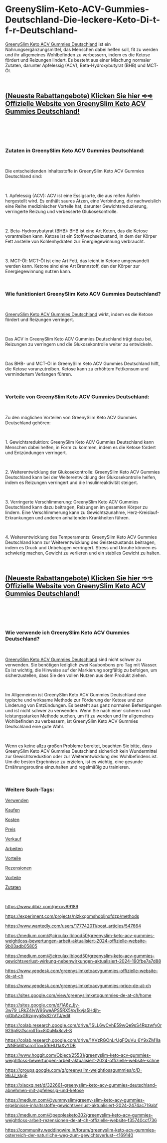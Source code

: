 # GreenySlim-Keto-ACV-Gummies-Deutschland-Die-leckere-Keto-Di-t-f-r-Deutschland-
<p><a href="https://greeny-slim-keto-acv-gummies-de.webflow.io/">GreenySlim Keto ACV Gummies Deutschland</a>&nbsp;ist ein Nahrungserg&auml;nzungsmittel, das Menschen dabei helfen soll, fit zu werden und ihr allgemeines Wohlbefinden zu verbessern, indem es die Ketose f&ouml;rdert und Reizungen lindert. Es besteht aus einer Mischung normaler Zutaten, darunter Apfelessig (ACV), Beta-Hydroxybutyrat (BHB) und MCT-&Ouml;l.</p>
<p>&nbsp;</p>
<h2><strong><a href="https://fitbreathing.com/recommends/greeny-slim-de/">(Neueste Rabattangebote) Klicken Sie hier ➾➾ Offizielle Website von GreenySlim Keto ACV Gummies Deutschland!</a></strong></h2>
<p>&nbsp;</p>
<p><a href="https://fitbreathing.com/recommends/greeny-slim-de/"><img src="https://storage.penzu.com/g/Wm439mK1F1grAYQJ" alt="" border="0" /></a></p>
<p>&nbsp;</p>
<h3><strong>Zutaten in GreenySlim Keto ACV Gummies Deutschland:</strong></h3>
<p>&nbsp;</p>
<p>Die entscheidenden Inhaltsstoffe in GreenySlim Keto ACV Gummies Deutschland sind:</p>
<p>&nbsp;</p>
<p>1. Apfelessig (ACV): ACV ist eine Essigsorte, die aus reifen &Auml;pfeln hergestellt wird. Es enth&auml;lt saures &Auml;tzen, eine Verbindung, die nachweislich eine Reihe medizinischer Vorteile hat, darunter Gewichtsreduzierung, verringerte Reizung und verbesserte Glukosekontrolle.</p>
<p>&nbsp;</p>
<p>2. Beta-Hydroxybutyrat (BHB): BHB ist eine Art Keton, das die Ketose vorantreiben kann. Ketose ist ein Stoffwechselzustand, in dem der K&ouml;rper Fett anstelle von Kohlenhydraten zur Energiegewinnung verbraucht.</p>
<p>&nbsp;</p>
<p>3. MCT-&Ouml;l: MCT-&Ouml;l ist eine Art Fett, das leicht in Ketone umgewandelt werden kann. Ketone sind eine Art Brennstoff, den der K&ouml;rper zur Energiegewinnung nutzen kann.</p>
<p>&nbsp;</p>
<h3><strong>Wie funktioniert GreenySlim Keto ACV Gummies Deutschland?</strong></h3>
<p>&nbsp;</p>
<p><a href="https://colab.research.google.com/drive/1nLBKhJBMZe3pz5osPXxRxl_nWfU677hH?usp=sharing">GreenySlim Keto ACV Gummies Deutschland</a>&nbsp;wirkt, indem es die Ketose f&ouml;rdert und Reizungen verringert.</p>
<p>&nbsp;</p>
<p>Das ACV in GreenySlim Keto ACV Gummies Deutschland tr&auml;gt dazu bei, Reizungen zu verringern und die Glukosekontrolle weiter zu entwickeln.</p>
<p>&nbsp;</p>
<p>Das BHB- und MCT-&Ouml;l in GreenySlim Keto ACV Gummies Deutschland hilft, die Ketose voranzutreiben. Ketose kann zu erh&ouml;htem Fettkonsum und vermindertem Verlangen f&uuml;hren.</p>
<p>&nbsp;</p>
<h3><strong>Vorteile von GreenySlim Keto ACV Gummies Deutschland:</strong></h3>
<p>&nbsp;</p>
<p>Zu den m&ouml;glichen Vorteilen von GreenySlim Keto ACV Gummies Deutschland geh&ouml;ren:</p>
<p>&nbsp;</p>
<p>1. Gewichtsreduktion: GreenySlim Keto ACV Gummies Deutschland kann Menschen dabei helfen, in Form zu kommen, indem es die Ketose f&ouml;rdert und Entz&uuml;ndungen verringert.</p>
<p>&nbsp;</p>
<p>2. Weiterentwicklung der Glukosekontrolle: GreenySlim Keto ACV Gummies Deutschland kann bei der Weiterentwicklung der Glukosekontrolle helfen, indem es Reizungen verringert und die Insulinreaktivit&auml;t steigert.</p>
<p>&nbsp;</p>
<p>3. Verringerte Verschlimmerung: GreenySlim Keto ACV Gummies Deutschland kann dazu beitragen, Reizungen im gesamten K&ouml;rper zu lindern. Eine Verschlimmerung kann zu Gewichtszunahme, Herz-Kreislauf-Erkrankungen und anderen anhaltenden Krankheiten f&uuml;hren.</p>
<p>&nbsp;</p>
<p>4. Weiterentwicklung des Temperaments: GreenySlim Keto ACV Gummies Deutschland kann zur Weiterentwicklung des Geisteszustands beitragen, indem es Druck und Unbehagen verringert. Stress und Unruhe k&ouml;nnen es schwierig machen, Gewicht zu verlieren und ein stabiles Gewicht zu halten.</p>
<p>&nbsp;</p>
<h2><strong><a href="https://fitbreathing.com/recommends/greeny-slim-de/">(Neueste Rabattangebote) Klicken Sie hier ➾➾ Offizielle Website von GreenySlim Keto ACV Gummies Deutschland!</a></strong></h2>
<p>&nbsp;</p>
<p><a href="https://fitbreathing.com/recommends/greeny-slim-de/"><img src="https://storage.penzu.com/g/RGUbwegEmGKteenM" alt="" border="0" /></a></p>
<p>&nbsp;</p>
<h3><strong>Wie verwende ich GreenySlim Keto ACV Gummies Deutschland?</strong></h3>
<p>&nbsp;</p>
<p><a href="https://fitbreathing.com/greeny-slim-de-at-ch/">GreenySlim Keto ACV Gummies Deutschland</a>&nbsp;sind nicht schwer zu verwenden. Sie ben&ouml;tigen lediglich zwei Kaubonbons pro Tag mit Wasser. Es ist wichtig, die Hinweise auf der Markierung sorgf&auml;ltig zu befolgen, um sicherzustellen, dass Sie den vollen Nutzen aus dem Produkt ziehen.</p>
<p>&nbsp;</p>
<p>Im Allgemeinen ist GreenySlim Keto ACV Gummies Deutschland eine typische und wirksame Methode zur F&ouml;rderung der Ketose und zur Linderung von Entz&uuml;ndungen. Es besteht aus ganz normalen Befestigungen und ist nicht schwer zu verwenden. Wenn Sie nach einer sicheren und leistungsstarken Methode suchen, um fit zu werden und Ihr allgemeines Wohlbefinden zu verbessern, ist GreenySlim Keto ACV Gummies Deutschland eine gute Wahl.</p>
<p>&nbsp;</p>
<p>Wenn es keine allzu gro&szlig;en Probleme bereitet, beachten Sie bitte, dass GreenySlim Keto ACV Gummies Deutschland sicherlich kein Wundermittel zur Gewichtsreduktion oder zur Weiterentwicklung des Wohlbefindens ist. Um die besten Ergebnisse zu erzielen, ist es wichtig, eine gesunde Ern&auml;hrungsroutine einzuhalten und regelm&auml;&szlig;ig zu trainieren.</p>
<p>&nbsp;</p>
<h3><strong>Weitere Such-Tags:</strong></h3>
<p><a href="https://greenyslim-weightloss-gummies-price.webflow.io/">Verwenden</a></p>
<p><a href="https://greeny-slim-deutschland.webflow.io/">Kaufen</a></p>
<p><a href="https://greenyslim-weightloss-gummies-review.webflow.io/">Kosten</a></p>
<p><a href="https://greeny-slim-deutschland-price.webflow.io/">Preis</a></p>
<p><a href="https://greenyslim-weightloss-gummies.webflow.io/">Verkauf</a></p>
<p><a href="https://greenyslim-weightlossgummies-germany.webflow.io/">Arbeiten</a></p>
<p><a href="https://experiment.com/projects/qyvkjdjkeswjfuymtasd/methods">Vorteile</a></p>
<p><a href="https://greeny-slim-keto-acv-gummies-de.company.site/">Rezensionen</a></p>
<p><a href="https://greenyslimketoacvgummies-de-at-ch.webflow.io/">Vorteile</a></p>
<p><a href="https://greenyslim-ketoacvgummies.webflow.io/">Zutaten</a></p>
<p>&nbsp;</p>
<p><a href="https://www.dibiz.com/gexov89189">https://www.dibiz.com/gexov89189</a></p>
<p><a href="https://experiment.com/projects/nlzkxqomshobljnxfdzp/methods">https://experiment.com/projects/nlzkxqomshobljnxfdzp/methods</a></p>
<p><a href="https://www.wantedly.com/users/177742011/post_articles/547664">https://www.wantedly.com/users/177742011/post_articles/547664</a></p>
<p><a href="https://medium.com/@circulaxilblood50/greenyslim-keto-acv-gummies-weightloss-bewertungen-arbeit-aktualisiert-2024-offizielle-website-9b03adb05805">https://medium.com/@circulaxilblood50/greenyslim-keto-acv-gummies-weightloss-bewertungen-arbeit-aktualisiert-2024-offizielle-website-9b03adb05805</a></p>
<p><a href="https://medium.com/@circulaxilblood50/greenyslim-keto-acv-gummies-gewichtsverlust-wirkung-nebenwirkungen-aktualisiert-2024-190fbe7a7d88">https://medium.com/@circulaxilblood50/greenyslim-keto-acv-gummies-gewichtsverlust-wirkung-nebenwirkungen-aktualisiert-2024-190fbe7a7d88</a></p>
<p><a href="https://www.yepdesk.com/greenyslimketoacvgummies-offizielle-website-de-at-ch">https://www.yepdesk.com/greenyslimketoacvgummies-offizielle-website-de-at-ch</a></p>
<p><a href="https://www.yepdesk.com/greenyslimketoacvgummies-price-de-at-ch">https://www.yepdesk.com/greenyslimketoacvgummies-price-de-at-ch</a></p>
<p><a href="https://sites.google.com/view/greenyslimketogummies-de-at-ch/home">https://sites.google.com/view/greenyslimketogummies-de-at-ch/home</a></p>
<p><a href="https://sites.google.com/d/1A6z_Ijv-3w79_LRkZ4IvW9SweAPS5RX5/p/1kvja5Hdjh-gjGbAzxGRzqpyg8v82rVTJ/edit">https://sites.google.com/d/1A6z_Ijv-3w79_LRkZ4IvW9SweAPS5RX5/p/1kvja5Hdjh-gjGbAzxGRzqpyg8v82rVTJ/edit</a></p>
<p><a href="https://colab.research.google.com/drive/1SLL6wCvhE59wQe9sS4Rpzwfy0r92Sp9z#scrollTo=8i0uMx8cvI-S">https://colab.research.google.com/drive/1SLL6wCvhE59wQe9sS4Rpzwfy0r92Sp9z#scrollTo=8i0uMx8cvI-S</a></p>
<p><a href="https://colab.research.google.com/drive/1XVzRGOnLrUgFQuVu_6Y9xZM1Ia_NNEb6#scrollTo=5f6HU1aXvYDB">https://colab.research.google.com/drive/1XVzRGOnLrUgFQuVu_6Y9xZM1Ia_NNEb6#scrollTo=5f6HU1aXvYDB</a></p>
<p><a href="https://www.hoggit.com/Object/25531/greenyslim-keto-acv-gummies-weightloss-bewertungen-arbeit-aktualisiert-2024-offizielle-website-schne">https://www.hoggit.com/Object/25531/greenyslim-keto-acv-gummies-weightloss-bewertungen-arbeit-aktualisiert-2024-offizielle-website-schne</a></p>
<p><a href="https://groups.google.com/g/greenyslim-weightlossgummies/c/D-96JJ_kkgE">https://groups.google.com/g/greenyslim-weightlossgummies/c/D-96JJ_kkgE</a></p>
<p><a href="https://xiaoxq.net/d/322661-greenyslim-keto-acv-gummies-deutschland-abnehmen-mit-apfelessig-und-ketose">https://xiaoxq.net/d/322661-greenyslim-keto-acv-gummies-deutschland-abnehmen-mit-apfelessig-und-ketose</a></p>
<p><a href="https://medium.com/@yummyslim/greeny-slim-keto-acv-gummies-ergebnisse-inhaltsstoffe-gewichtsverlust-aktualisiert-2024-2474ac719abf">https://medium.com/@yummyslim/greeny-slim-keto-acv-gummies-ergebnisse-inhaltsstoffe-gewichtsverlust-aktualisiert-2024-2474ac719abf</a></p>
<p><a href="https://medium.com/@peoplesketo302/greenyslim-keto-acv-gummies-weightloss-arbeit-rezensionen-de-at-ch-offizielle-website-f35740ccf736">https://medium.com/@peoplesketo302/greenyslim-keto-acv-gummies-weightloss-arbeit-rezensionen-de-at-ch-offizielle-website-f35740ccf736</a></p>
<p><a href="https://community.weddingwire.in/forum/greenyslim-keto-acv-gummies-osterreich-der-naturliche-weg-zum-gewichtsverlust--t169140">https://community.weddingwire.in/forum/greenyslim-keto-acv-gummies-osterreich-der-naturliche-weg-zum-gewichtsverlust--t169140</a></p>
